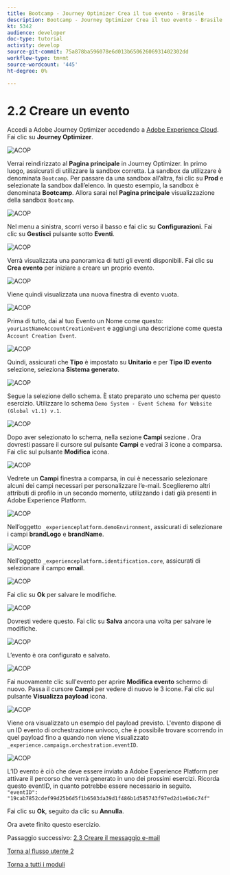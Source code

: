 ```yaml
---
title: Bootcamp - Journey Optimizer Crea il tuo evento - Brasile
description: Bootcamp - Journey Optimizer Crea il tuo evento - Brasile
kt: 5342
audience: developer
doc-type: tutorial
activity: develop
source-git-commit: 75a878ba596078e6d013b65062606931402302dd
workflow-type: tm+mt
source-wordcount: '445'
ht-degree: 0%

---
```


# 2.2 Creare un evento

Accedi a Adobe Journey Optimizer accedendo a [Adobe Experience Cloud](https://experience.adobe.com). Fai clic su **Journey Optimizer**.

![ACOP](./images/acophome.png)

Verrai reindirizzato al **Pagina principale**  in Journey Optimizer. In primo luogo, assicurati di utilizzare la sandbox corretta. La sandbox da utilizzare è denominata `Bootcamp`. Per passare da una sandbox all’altra, fai clic su **Prod** e selezionate la sandbox dall’elenco. In questo esempio, la sandbox è denominata **Bootcamp**. Allora sarai nel **Pagina principale** visualizzazione della sandbox `Bootcamp`.

![ACOP](./images/acoptriglp.png)

Nel menu a sinistra, scorri verso il basso e fai clic su **Configurazioni**. Fai clic su **Gestisci** pulsante sotto **Eventi**.

![ACOP](./images/acopmenu.png)

Verrà visualizzata una panoramica di tutti gli eventi disponibili. Fai clic su **Crea evento** per iniziare a creare un proprio evento.

![ACOP](./images/emptyevent.png)

Viene quindi visualizzata una nuova finestra di evento vuota.

![ACOP](./images/emptyevent1.png)

Prima di tutto, dai al tuo Evento un Nome come questo: `yourLastNameAccountCreationEvent` e aggiungi una descrizione come questa `Account Creation Event`.

![ACOP](./images/eventdescription.png)

Quindi, assicurati che **Tipo** è impostato su **Unitario** e per **Tipo ID evento** selezione, seleziona **Sistema generato**.

![ACOP](./images/eventidtype.png)

Segue la selezione dello schema. È stato preparato uno schema per questo esercizio. Utilizzare lo schema `Demo System - Event Schema for Website (Global v1.1) v.1`.

![ACOP](./images/eventschema.png)

Dopo aver selezionato lo schema, nella sezione **Campi** sezione . Ora dovresti passare il cursore sul pulsante **Campi** e vedrai 3 icone a comparsa. Fai clic sul pulsante **Modifica** icona.

![ACOP](./images/eventpayload.png)

Vedrete un **Campi** finestra a comparsa, in cui è necessario selezionare alcuni dei campi necessari per personalizzare l’e-mail.  Sceglieremo altri attributi di profilo in un secondo momento, utilizzando i dati già presenti in Adobe Experience Platform.

![ACOP](./images/eventfields.png)

Nell’oggetto `_experienceplatform.demoEnvironment`, assicurati di selezionare i campi **brandLogo** e **brandName**.

![ACOP](./images/eventpayloadbr.png)

Nell’oggetto `_experienceplatform.identification.core`, assicurati di selezionare il campo **email**.

![ACOP](./images/eventpayloadbrid.png)

Fai clic su **Ok** per salvare le modifiche.

![ACOP](./images/saveok.png)

Dovresti vedere questo. Fai clic su **Salva** ancora una volta per salvare le modifiche.

![ACOP](./images/eventsave.png)

L’evento è ora configurato e salvato.

![ACOP](./images/eventdone.png)

Fai nuovamente clic sull&#39;evento per aprire **Modifica evento** schermo di nuovo. Passa il cursore **Campi** per vedere di nuovo le 3 icone. Fai clic sul pulsante **Visualizza payload** icona.

![ACOP](./images/viewevent.png)

Viene ora visualizzato un esempio del payload previsto.
L&#39;evento dispone di un ID evento di orchestrazione univoco, che è possibile trovare scorrendo in quel payload fino a quando non viene visualizzato `_experience.campaign.orchestration.eventID`.

![ACOP](./images/payloadeventID.png)

L’ID evento è ciò che deve essere inviato a Adobe Experience Platform per attivare il percorso che verrà generato in uno dei prossimi esercizi. Ricorda questo eventID, in quanto potrebbe essere necessario in seguito.
`"eventID": "19cab7852cdef99d25b6d5f1b6503da39d1f486b1d585743f97ed2d1e6b6c74f"`

Fai clic su **Ok**, seguito da clic su **Annulla**.

Ora avete finito questo esercizio.

Passaggio successivo: [2.3 Creare il messaggio e-mail](./ex3.md)

[Torna al flusso utente 2](./uc2.md)

[Torna a tutti i moduli](../../overview.md)
